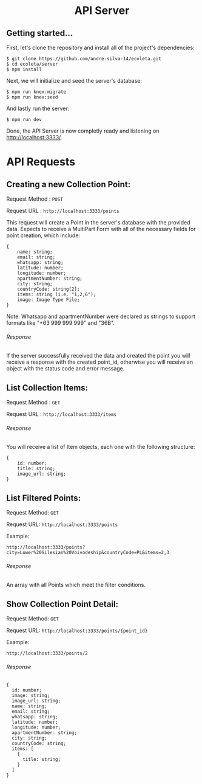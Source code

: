<h1 align="center">
  API Server
</h1>

## Getting started...
First, let's clone the repository and install all of the project's dependencies:

    $ git clone https://github.com/andre-silva-14/ecoleta.git
    $ cd ecoleta/server
    $ npm install

Next, we will initialize and seed the server's database:

    $ npm run knex:migrate
    $ npm run knex:seed

And lastly run the server:

    $ npm run dev

Done, the API Server is now completly ready and listening on [http://localhost:3333/](http://localhost:3333/).

# API Requests

## Creating a new Collection Point: 

Request Method : `POST`

Request URL : `http://localhost:3333/points`

This request will create a Point in the server's database with the provided data.
Expects to receive a MultiPart Form with all of the necessary fields for point creation, which include:

```
{
	name: string;
	email: string;
	whatsapp: string;
	latitude: number;
	longitude: number;
	apartmentNumber: string;
	city: string;
	countryCode: string[2];
	items: string (i.e. "1,2,6");
	image: Image Type File;
}
```

Note: Whatsapp and apartmentNumber were declared as strings to support formats like "+63 999 999 999" and "36B".

###### Response

If the server successfully received the data and created the point you will receive a response with the created point_id, otherwise you will receive an object with the status code and error message.

## List Collection Items:

Request Method : `GET`

Request URL : `http://localhost:3333/items`

###### Response

You will receive a list of Item objects, each one with the following structure:

```
{
    id: number;
    title: string;
    image_url: string;
}
```

## List Filtered Points:

Request Method: `GET`

Request URL: `http://localhost:3333/points`

Example:

`http://localhost:3333/points?city=Lower%20Silesian%20Voivodeship&countryCode=PL&items=2,3`

###### Response

An array with all Points which meet the filter conditions.


## Show Collection Point Detail:

Request Method: `GET`

Request URL: `http://localhost:3333/points/{point_id}`

Example:

`http://localhost:3333/points/2`

###### Response

```
{
  id: number;
  image: string;
  image_url: string;
  name: string;
  email: string;
  whatsapp: string;
  latitude: number;
  longitude: number;
  apartmentNumber: string;
  city: string;
  countryCode: string;
  items: [
    {
      title: string;
    }
  ]
}
```